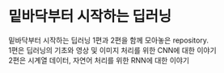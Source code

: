 # 밑바닥부터 시작하는 딥러닝

밑바닥부터 시작하는 딥러닝 1편과 2편을 함께 모아놓은 repository.  
1편은 딥러닝의 기초와 영상 및 이미지 처리를 위한 CNN에 대한 이야기  
2편은 시계열 데이터, 자연어 처리를 위한 RNN에 대한 이야기
